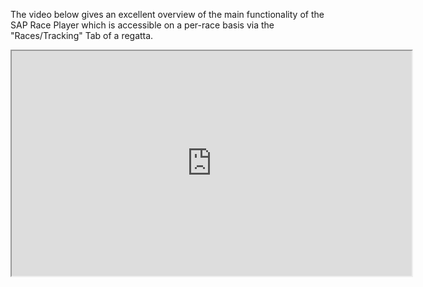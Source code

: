 The video below gives an excellent overview of the main functionality of the SAP Race Player which is accessible on a per-race basis via the "Races/Tracking" Tab of a regatta.

<iframe title="vimeo-player" src="https://player.vimeo.com/video/786236240?h=5837f0d8b3" width="640" height="360" frameborder="1"></iframe>



